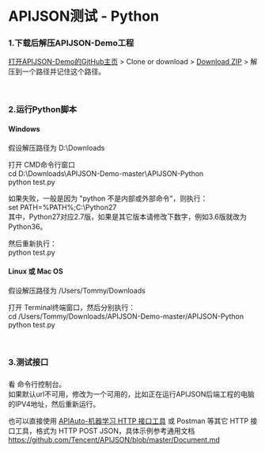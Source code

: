 # APIJSON测试 - Python

### 1.下载后解压APIJSON-Demo工程

[打开APIJSON-Demo的GitHub主页](https://github.com/APIJSON/APIJSON-Demo) &gt; Clone or download &gt; [Download ZIP](https://github.com/APIJSON/APIJSON-Demo/archive/master.zip) &gt; 解压到一个路径并记住这个路径。

<br />

### 2.运行Python脚本

#### Windows

假设解压路径为 D:\Downloads <br />

打开 CMD命令行窗口 <br />
cd D:\Downloads\APIJSON-Demo-master\APIJSON-Python<br />
python test.py<br />

如果失败，一般是因为 "python 不是内部或外部命令"，则执行： <br />
set PATH=%PATH%;C:\Python27<br />
其中，Python27对应2.7版，如果是其它版本请修改下数字，例如3.6版就改为Python36。 <br />

然后重新执行： <br />
python test.py<br />

#### Linux 或 Mac OS

假设解压路径为 /Users/Tommy/Downloads <br />

打开 Terminal终端窗口，然后分别执行： <br />
cd /Users/Tommy/Downloads/APIJSON-Demo-master/APIJSON-Python<br />
python test.py<br />

<br />

### 3.测试接口<h3/>

看 命令行控制台。<br />
如果默认url不可用，修改为一个可用的，比如正在运行APIJSON后端工程的电脑的IPV4地址，然后重新运行。

也可以直接使用 [APIAuto-机器学习 HTTP 接口工具](http://apijson.cn/api) 或 Postman 等其它 HTTP 接口工具，格式为 HTTP POST JSON，具体示例参考通用文档 <br />
https://github.com/Tencent/APIJSON/blob/master/Document.md
<br />
